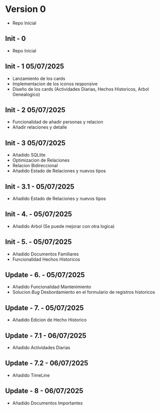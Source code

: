 # Version 0

- Repo Inicial

## Init - 0

- Repo Inicial

## Init - 1 05/07/2025

- Lanzamiento de los cards
- Implementacion de los iconos responsive
- Diseño de los cards (Actividades Diarias, Hechos Historicos, Arbol Genealogico)

## Init - 2 05/07/2025

- Funcionalidad de añadir personas y relacion
- Añadir relaciones y detalle

## Init - 3 05/07/2025

- Añadido SQLlite
- Optimizacion de Relaciones
- Relacion Bidireccional
- Añadido Estado de Relaciones y nuevos tipos

## Init - 3.1 -  05/07/2025

- Añadido Estado de Relaciones y nuevos tipos

## Init - 4. -  05/07/2025

- Añadido Arbol (Se puede mejorar con otra logica)

## Init - 5. -  05/07/2025

- Añadido Documentos Familiares
- Funcionalidad Hechos Historicos

## Update - 6. -  05/07/2025

- Añadido Funcionalidad Mantenimiento
- Solucion *Bug* Desbordamiento en el formulario de registros historicos

## Update - 7. -  05/07/2025

- Añadido Edicion de Hecho Historico

## Update - 7.1 -  06/07/2025

- Añadido Actividades Diarias
## Update - 7.2 -  06/07/2025

- Añadido TimeLine

## Update - 8 -  06/07/2025

- Añadido Documentos Importantes